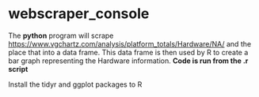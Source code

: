 # webscraper_console
The **python** program will scrape https://www.vgchartz.com/analysis/platform_totals/Hardware/NA/
and the place that into a data frame. This data frame is then used by R to create a bar graph representing the Hardware information. **Code is run from the .r script**

Install the tidyr and ggplot packages to R

